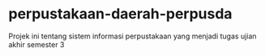 # perpustakaan-daerah-perpusda
Projek ini tentang sistem informasi perpustakaan yang menjadi tugas ujian akhir semester 3
